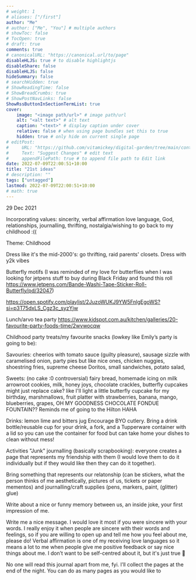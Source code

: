 ```yaml
---
# weight: 1
# aliases: ["/first"]
author: "Me"
# author: ["Me", "You"] # multiple authors
# showToc: false
# TocOpen: true
# draft: true
comments: true
# canonicalURL: "https://canonical.url/to/page"
disableHLJS: true # to disable highlightjs
disableShare: false
disableHLJS: false
hideSummary: false
# searchHidden: true
# ShowReadingTime: false
# ShowBreadCrumbs: true
# ShowPostNavLinks: false
ShowRssButtonInSectionTermList: true
cover:
    image: "<image path/url>" # image path/url
    alt: "<alt text>" # alt text
    caption: "<text>" # display caption under cover
    relative: false # when using page bundles set this to true
    hidden: true # only hide on current single page
# editPost:
#     URL: "https://github.com/vitamickey/digital-garden/tree/main/content"
#     Text: "Suggest Changes" # edit text
#     appendFilePath: true # to append file path to Edit link
date: 2022-07-09T22:00:51+10:00
title: "21st ideas"
# description: ""
tags: ["untagged"]
lastmod: 2022-07-09T22:00:51+10:00
# math: true
---
```


29 Dec 2021

Incorporating values: sincerity, verbal affirmation love language, God, relationships, journalling, thrifting, nostalgia/wishing to go back to my childhood :((

Theme: Childhood

Dress like it's the mid-2000's: go thrifting, raid parents' closets. Dress with y2k vibes

Butterfly motifs (I was reminded of my love for butterflies when I was looking for jetpens stuff to buy during Black Friday and found this roll https://www.jetpens.com/Bande-Washi-Tape-Sticker-Roll-Butterfly/pd/32047) 

https://open.spotify.com/playlist/2JuzoWUKJ9YW5FnlgEgoWS?si=p3T75dxLS_Cgz3c_syzYjw 

Lunch/arvo tea party
https://www.kidspot.com.au/kitchen/galleries/20-favourite-party-foods-time/2wvwocqw 

Childhood party treats/my favourite snacks (lowkey like Emily’s party is going to be): 

Savouries: cheerios with tomato sauce (guilty pleasure), sausage sizzle with caramelised onion, party pies but like nice ones, chicken nuggies, shoestring fries, supreme cheese Doritos, small sandwiches, potato salad, 

Sweets: (no cake :0 controversial) fairy bread, homemade icing on milk arrowroot cookies, milk, honey joys, chocolate crackles, butterfly cupcakes might just replace cake? like I'll light a little butterfly cupcake for my birthday, marshmallows, fruit platter with strawberries, banana, mango, blueberries, grapes, OH MY GOODNESS CHOCOLATE FONDUE FOUNTAIN?? Reminds me of going to the Hilton HAHA

Drinks: lemon lime and bitters jug
Encourage BYO cutlery. Bring a drink bottle/reusable cup for your drink, a fork, and a Tupperware container with a lid so you can use the container for food but can take home your dishes to clean without mess!

Activities
"Junk" journalling (basically scrapbooking): everyone creates a page that represents my friendship with them (I would love them to do it individually but if they would like then they can do it together). 

Bring something that represents our relatonship (can be stickers, what the person thinks of me aesthetically, pictures of us, tickets or paper mementos) and journalling/craft supplies (pens, markers, paint, (glitter) glue)

Write about a nice or funny memory between us, an inside joke, your first impression of me. 

Write me a nice message. I would love it most if you were sincere with your words. I really enjoy it when people are sincere with their words and feelings, so if you are willing to open up and tell me how you feel about me, please do! Verbal affirmation is one of my receiving love languages so it means a lot to me when people give me positive feedback or say nice things about me. I don’t want to be self-centred about it, but it's just true 🥺 

No one will read this journal apart from me, fyi. I’ll collect the pages at the end of the night. You can do as many pages as you would like to